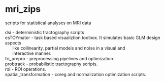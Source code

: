# mri_zips
scripts for statistical analyses on MRI data

dsi                     - deterministic tractography scripts  
esTOYmator              - task based visualiztion toolbox. It simulates basic GLM design aspects  
&nbsp;&nbsp;&nbsp;&nbsp;&nbsp;&nbsp;like collinearity, partial models and noise in a visual and  
&nbsp;&nbsp;&nbsp;&nbsp;&nbsp;&nbsp;interactive manner.  
fri_prepro              - preprocessing pipelines and optimization.  
probtrack               - probabilistic tractography scripts.  
roi                     - ROI operations.  
spatial_transformation  - coreg and normalization optimization scripts.
